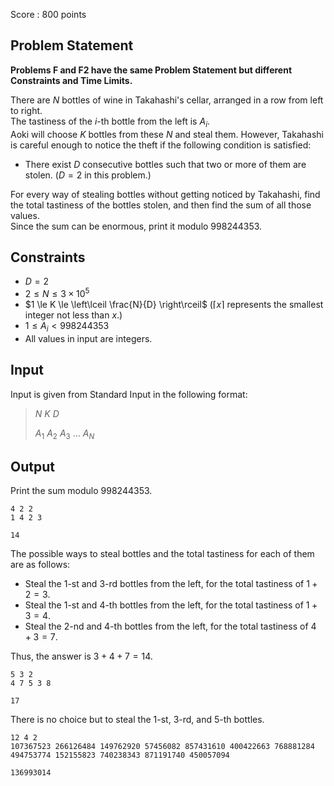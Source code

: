 Score : $800$ points

## Problem Statement

**Problems F and F2 have the same Problem Statement but different Constraints and Time Limits.**

There are $N$ bottles of wine in Takahashi's cellar, arranged in a row from left to right.<br>
The tastiness of the $i$-th bottle from the left is $A_i$.<br>
Aoki will choose $K$ bottles from these $N$ and steal them. However, Takahashi is careful enough to notice the theft if the following condition is satisfied:

- There exist $D$ consecutive bottles such that two or more of them are stolen. ($D = 2$ in this problem.)

For every way of stealing bottles without getting noticed by Takahashi, find the total tastiness of the bottles stolen, and then find the sum of all those values.<br>
Since the sum can be enormous, print it modulo $998244353$.

## Constraints

- $D = 2$
- $2 \le N \le 3 \times 10^5$
- $1 \le K \le \left\lceil \frac{N}{D} \right\rceil$ ($\left\lceil x \right\rceil$ represents the smallest integer not less than $x$.)
- $1 \le A_i \lt 998244353$
- All values in input are integers.

## Input

Input is given from Standard Input in the following format:

> $N$ $K$ $D$
> 
> $A_1$ $A_2$ $A_3$ $\dots$ $A_N$

## Output

Print the sum modulo $998244353$.

```input1
4 2 2
1 4 2 3
```

```output1
14
```

The possible ways to steal bottles and the total tastiness for each of them are as follows:

- Steal the $1$-st and $3$-rd bottles from the left, for the total tastiness of $1 + 2 = 3$.
- Steal the $1$-st and $4$-th bottles from the left, for the total tastiness of $1 + 3 = 4$.
- Steal the $2$-nd and $4$-th bottles from the left, for the total tastiness of $4 + 3 = 7$.

Thus, the answer is $3 + 4 + 7 = 14$.

```input2
5 3 2
4 7 5 3 8
```

```output2
17
```

There is no choice but to steal the $1$-st, $3$-rd, and $5$-th bottles.

```input3
12 4 2
107367523 266126484 149762920 57456082 857431610 400422663 768881284 494753774 152155823 740238343 871191740 450057094
```

```output3
136993014
```